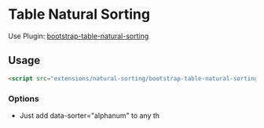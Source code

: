 # Table Natural Sorting

Use Plugin: [bootstrap-table-natural-sorting](https://github.com/wenzhixin/bootstrap-table/tree/master/src/extensions/natural-sorting)

## Usage

```html
<script src="extensions/natural-sorting/bootstrap-table-natural-sorting.js"></script>
```

### Options

* Just add data-sorter="alphanum" to any th